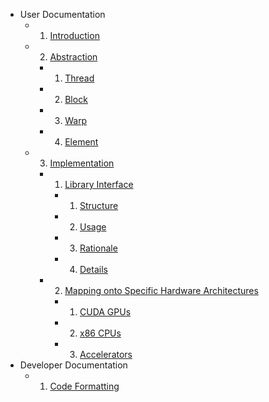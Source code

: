 * User Documentation
  * 1. [Introduction](user/Introduction.md)
  * 2. [Abstraction](user/Abstraction.md)
    * 1. [Thread](user/abstraction/Thread.md)
    * 2. [Block](user/abstraction/Block.md)
    * 3. [Warp](user/abstraction/Warp.md)
    * 4. [Element](user/abstraction/Element.md)
  * 3. [Implementation](user/Implementation.md)
    * 1. [Library Interface](user/implementation/Library.md)
      * 1. [Structure](user/implementation/library/Structure.md)
      * 2. [Usage](user/implementation/library/Usage.md)
      * 3. [Rationale](user/implementation/library/Rationale.md)
      * 4. [Details](user/implementation/library/Details.md)
    * 2. [Mapping onto Specific Hardware Architectures](user/implementation/Mapping.md)
      * 1. [CUDA GPUs](user/implementation/mapping/CUDA.md)
      * 2. [x86 CPUs](user/implementation/mapping/x86.md)
      * 3. [Accelerators](user/implementation/mapping/Accelerators.md)
* Developer Documentation
  * 1. [Code Formatting](dev/style.md)
